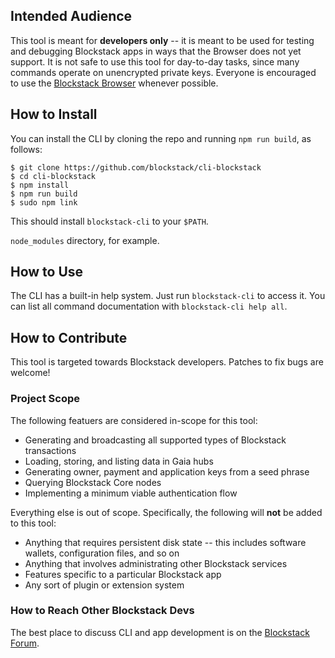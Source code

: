 ## Intended Audience

This tool is meant for **developers only**
-- it is meant to be used for testing and debugging Blockstack apps in ways that
the Browser does not yet support.  It is not safe to use this tool for
day-to-day tasks, since many commands operate on unencrypted private keys.
Everyone is encouraged to use the [Blockstack
Browser](https://github.com/blockstack/blockstack-browser) whenever possible.

## How to Install

You can install the CLI by cloning the repo and running `npm run build`, as
follows:

```
$ git clone https://github.com/blockstack/cli-blockstack
$ cd cli-blockstack
$ npm install
$ npm run build
$ sudo npm link
```

This should install `blockstack-cli` to your `$PATH`.

`node_modules` directory, for example.

## How to Use

The CLI has a built-in help system.  Just run `blockstack-cli` to access it.
You can list all command documentation with `blockstack-cli help all`.

## How to Contribute

This tool is targeted towards Blockstack developers.  Patches to fix bugs are
welcome!

### Project Scope

The following featuers are considered in-scope for this tool:

* Generating and broadcasting all supported types of Blockstack transactions
* Loading, storing, and listing data in Gaia hubs
* Generating owner, payment and application keys from a seed phrase
* Querying Blockstack Core nodes
* Implementing a minimum viable authentication flow

Everything else is out of scope.  Specifically, the following will **not** be
added to this tool:

* Anything that requires persistent disk state -- this includes software wallets, configuration
  files, and so on
* Anything that involves administrating other Blockstack services
* Features specific to a particular Blockstack app
* Any sort of plugin or extension system

### How to Reach Other Blockstack Devs

The best place to discuss CLI and app development is on the [Blockstack
Forum](https://forum.blockstack.org).
